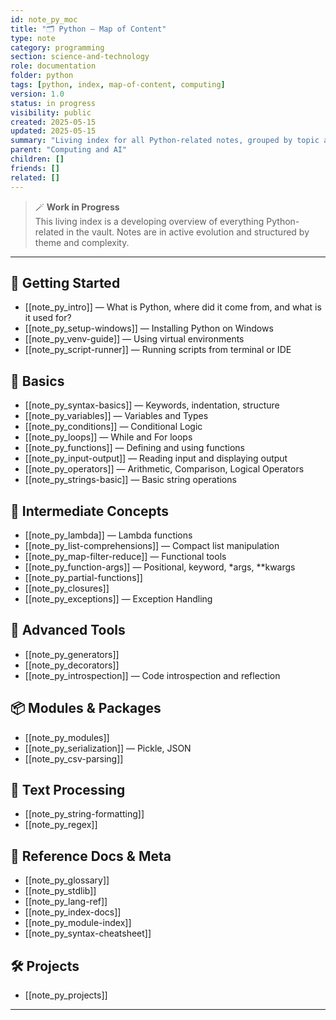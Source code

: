 ```yaml
---
id: note_py_moc
title: "🗂️ Python — Map of Content"
type: note
category: programming
section: science-and-technology
role: documentation
folder: python
tags: [python, index, map-of-content, computing]
version: 1.0
status: in progress
visibility: public
created: 2025-05-15
updated: 2025-05-15
summary: "Living index for all Python-related notes, grouped by topic and learning stage."
parent: "Computing and AI"
children: []
friends: []
related: []
---
```


> 🪄 **Work in Progress**  
> This living index is a developing overview of everything Python-related in the vault. Notes are in active evolution and structured by theme and complexity.

---

## 🔰 Getting Started
- [[note_py_intro]] — What is Python, where did it come from, and what is it used for?
- [[note_py_setup-windows]] — Installing Python on Windows
- [[note_py_venv-guide]] — Using virtual environments
- [[note_py_script-runner]] — Running scripts from terminal or IDE

## 📌 Basics
- [[note_py_syntax-basics]] — Keywords, indentation, structure
- [[note_py_variables]] — Variables and Types
- [[note_py_conditions]] — Conditional Logic
- [[note_py_loops]] — While and For loops
- [[note_py_functions]] — Defining and using functions
- [[note_py_input-output]] — Reading input and displaying output
- [[note_py_operators]] — Arithmetic, Comparison, Logical Operators
- [[note_py_strings-basic]] — Basic string operations

## 🧠 Intermediate Concepts
- [[note_py_lambda]] — Lambda functions
- [[note_py_list-comprehensions]] — Compact list manipulation
- [[note_py_map-filter-reduce]] — Functional tools
- [[note_py_function-args]] — Positional, keyword, *args, **kwargs
- [[note_py_partial-functions]]
- [[note_py_closures]]
- [[note_py_exceptions]] — Exception Handling

## 🧰 Advanced Tools
- [[note_py_generators]]
- [[note_py_decorators]]
- [[note_py_introspection]] — Code introspection and reflection

## 📦 Modules & Packages
- [[note_py_modules]]
- [[note_py_serialization]] — Pickle, JSON
- [[note_py_csv-parsing]]

## 🧾 Text Processing
- [[note_py_string-formatting]]
- [[note_py_regex]]

## 📖 Reference Docs & Meta
- [[note_py_glossary]]
- [[note_py_stdlib]]
- [[note_py_lang-ref]]
- [[note_py_index-docs]]
- [[note_py_module-index]]
- [[note_py_syntax-cheatsheet]]

## 🛠️ Projects
- [[note_py_projects]]

---

```folder-index-content
```